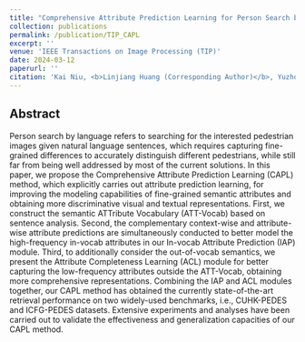 ```yaml
---
title: "Comprehensive Attribute Prediction Learning for Person Search by Language"
collection: publications
permalink: /publication/TIP_CAPL
excerpt: ''
venue: 'IEEE Transactions on Image Processing (TIP)'
date: 2024-03-12
paperurl: ''
citation: 'Kai Niu, <b>Linjiang Huang (Corresponding Author)</b>, Yuzhou Long, Yan Huang, Liang Wang. &quot;Comprehensive Attribute Prediction Learning for Person Search by Language;.<i>IEEE Transactions on Image Processing</i> <b>TIP 2024</b>.'
---
```


## Abstract
Person search by language refers to searching for the interested pedestrian images given natural language sentences, which requires capturing fine-grained differences to accurately distinguish different pedestrians, while still far from being well addressed by most of the current solutions. In this paper, we propose the Comprehensive Attribute Prediction Learning (CAPL) method, which explicitly carries out attribute prediction learning, for improving the modeling capabilities of fine-grained semantic attributes and obtaining more discriminative visual and textual representations. First, we construct the semantic ATTribute Vocabulary (ATT-Vocab) based on sentence analysis. Second, the complementary context-wise and attribute-wise attribute predictions are simultaneously conducted to better model the high-frequency in-vocab attributes in our In-vocab Attribute Prediction (IAP) module. Third, to additionally consider the out-of-vocab semantics, we present the Attribute Completeness Learning (ACL) module for better capturing the low-frequency attributes outside the ATT-Vocab, obtaining more comprehensive representations. Combining the IAP and ACL modules together, our CAPL method has obtained the currently state-of-the-art retrieval performance on two widely-used benchmarks, i.e., CUHK-PEDES and ICFG-PEDES datasets. Extensive experiments and analyses have been carried out to validate the effectiveness and generalization capacities of our CAPL method.
